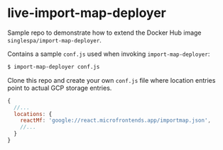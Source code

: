 # live-import-map-deployer

Sample repo to demonstrate how to extend the Docker Hub image `singlespa/import-map-deployer`. 

Contains a sample `conf.js` used when invoking `import-map-deployer`:

```sh
$ import-map-deployer conf.js
```

Clone this repo and create your own `conf.js` file where location entries point to actual GCP storage entries.

```js
{
  //...
  locations: {
    reactMf: 'google://react.microfrontends.app/importmap.json',
    //...
  }
}  
```

